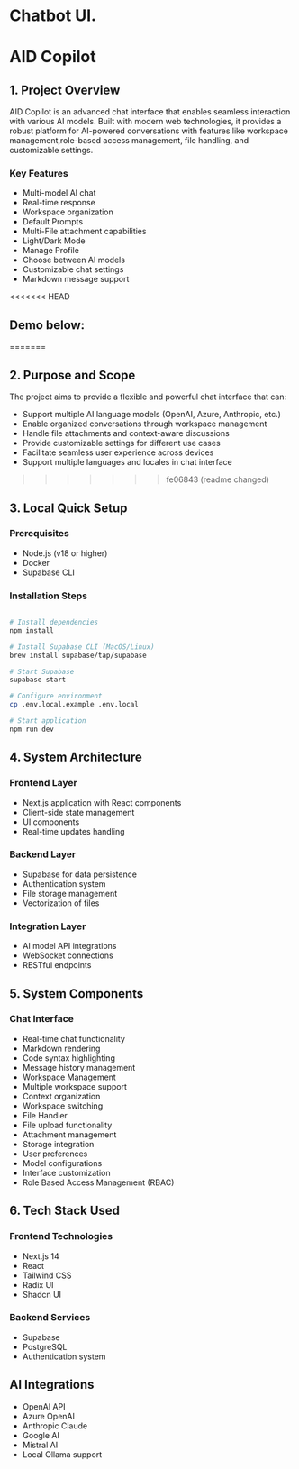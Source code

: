 # Chatbot UI.

# AID Copilot 

## 1. Project Overview
AID Copilot is an advanced chat interface that enables seamless interaction with various AI models. Built with modern web technologies, it provides a robust platform for AI-powered conversations with features like workspace management,role-based access management, file handling, and customizable settings.

### Key Features
- Multi-model AI chat 
- Real-time response
- Workspace organization
- Default Prompts
- Multi-File attachment capabilities
- Light/Dark Mode
- Manage Profile
- Choose between AI models
- Customizable chat settings
- Markdown message support

<<<<<<< HEAD
## Demo below:
=======
## 2. Purpose and Scope
The project aims to provide a flexible and powerful chat interface that can:
- Support multiple AI language models (OpenAI, Azure, Anthropic, etc.)
- Enable organized conversations through workspace management
- Handle file attachments and context-aware discussions
- Provide customizable settings for different use cases
- Facilitate seamless user experience across devices
- Support multiple languages and locales in chat interface
>>>>>>> fe06843 (readme changed)

## 3. Local Quick Setup

### Prerequisites
- Node.js (v18 or higher)
- Docker
- Supabase CLI

### Installation Steps
```bash

# Install dependencies
npm install

# Install Supabase CLI (MacOS/Linux)
brew install supabase/tap/supabase

# Start Supabase
supabase start

# Configure environment
cp .env.local.example .env.local

# Start application
npm run dev
```

## 4. System Architecture
### Frontend Layer
- Next.js application with React components
- Client-side state management
- UI components
- Real-time updates handling
  
### Backend Layer
- Supabase for data persistence
- Authentication system
- File storage management
- Vectorization of files
  
### Integration Layer
- AI model API integrations
- WebSocket connections
- RESTful endpoints
  
## 5. System Components
### Chat Interface
- Real-time chat functionality
- Markdown rendering
- Code syntax highlighting
- Message history management
- Workspace Management
- Multiple workspace support
- Context organization
- Workspace switching
- File Handler
- File upload functionality
- Attachment management
- Storage integration
- User preferences
- Model configurations
- Interface customization
- Role Based Access Management (RBAC)
  
## 6. Tech Stack Used
### Frontend Technologies
- Next.js 14
- React
- Tailwind CSS
- Radix UI
- Shadcn UI
  
### Backend Services
- Supabase
- PostgreSQL
- Authentication system
  
## AI Integrations
- OpenAI API
- Azure OpenAI
- Anthropic Claude
- Google AI
- Mistral AI
- Local Ollama support

